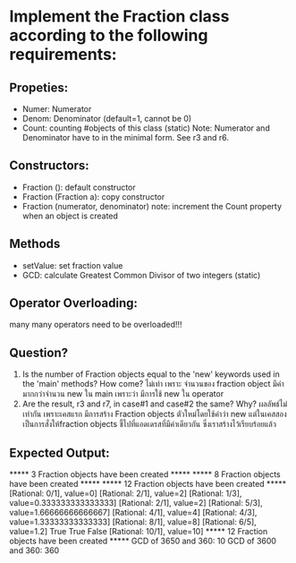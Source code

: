﻿# Implement the Fraction class according to the following requirements:

## Propeties:
- Numer: Numerator
- Denom: Denominator (default=1, cannot be 0)
- Count: counting #objects of this class (static)
Note: Numerator and Denominator have to in the minimal form.
      See r3 and r6.

## Constructors:
- Fraction (): default constructor
- Fraction (Fraction a): copy constructor
- Fraction (numerator, denominator)
note: increment the Count property when an object is created

## Methods
- setValue: set fraction value
- GCD: calculate Greatest Common Divisor of two integers (static)

## Operator Overloading:
many many operators need to be overloaded!!! 

## Question?
1. Is the number of Fraction objects equal to the 'new' keywords used
   in the 'main' methods? How come?
    ไม่เท่า เพราะ จำนวนของ fraction object มีค่ามากกว่าจำนวน new ใน main เพราะว่า มีการใช้ new ใน operator
2. Are the result, r3 and r7, in case#1 and case#2 the same? Why?
    ผลลัพธ์ไม่เท่ากัน เพราะเคสแรก มีการสร้าง Fraction objects ตัวใหม่โดยใช้คำว่า new แต่ในเคสสองเป็นการสั่งให้fraction objects ชี้ไปที่แอดเดรสที่มีค่าเดียวกัน ซึ่งเราสร้างไว้เรียบร้อยแล้ว

## Expected Output:

***** 3 Fraction objects have been created *****
***** 8 Fraction objects have been created *****
***** 12 Fraction objects have been created *****
[Rational: 0/1], value=0]
[Rational: 2/1], value=2]
[Rational: 1/3], value=0.333333333333333]
[Rational: 2/1], value=2]
[Rational: 5/3], value=1.66666666666667]
[Rational: 4/1], value=4]
[Rational: 4/3], value=1.33333333333333]
[Rational: 8/1], value=8]
[Rational: 6/5], value=1.2]
True
True
False
[Rational: 10/1], value=10]
***** 12 Fraction objects have been created *****
GCD of 3650 and 360: 10
GCD of 3600 and 360: 360

